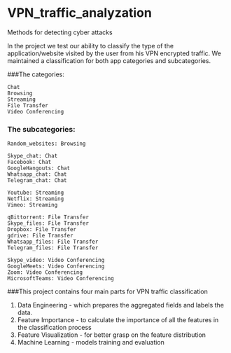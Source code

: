 # VPN_traffic_analyzation
Methods for detecting cyber attacks

In the project we test our ability to classify the type
of the application/website visited by the user from his 
VPN encrypted traffic. We maintained a classification 
for both app categories and subcategories. 

###The categories:

    Chat
    Browsing
    Streaming
    File Transfer
    Video Conferencing

### The subcategories:

    Random_websites: Browsing

    Skype_chat: Chat
    Facebook: Chat
    GoogleHangouts: Chat
    Whatsapp_chat: Chat
    Telegram_chat: Chat

    Youtube: Streaming
    Netflix: Streaming
    Vimeo: Streaming

    qBittorrent: File Transfer
    Skype_files: File Transfer
    Dropbox: File Transfer
    gdrive: File Transfer
    Whatsapp_files: File Transfer
    Telegram_files: File Transfer

    Skype_video: Video Conferencing
    GoogleMeets: Video Conferencing
    Zoom: Video Conferencing
    MicrosoftTeams: Video Conferencing

###This project contains four main parts for VPN traffic classification
1. Data Engineering - which prepares the aggregated fields and labels the data. 
2. Feature Importance - to calculate the importance of all the features in the 
classification process
3. Feature Visualization - for better grasp on the feature distribution
4. Machine Learning - models training and evaluation